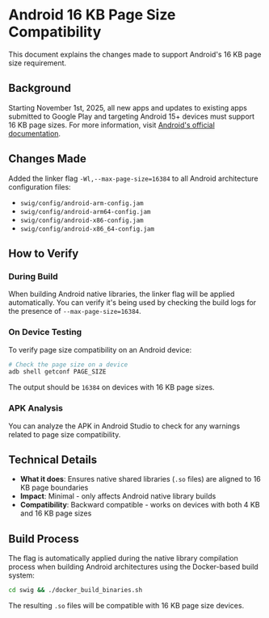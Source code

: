 # Android 16 KB Page Size Compatibility

This document explains the changes made to support Android's 16 KB page size requirement.

## Background

Starting November 1st, 2025, all new apps and updates to existing apps submitted to Google Play and targeting Android 15+ devices must support 16 KB page sizes. For more information, visit [Android's official documentation](https://developer.android.com/guide/practices/page-sizes).

## Changes Made

Added the linker flag `-Wl,--max-page-size=16384` to all Android architecture configuration files:

- `swig/config/android-arm-config.jam`
- `swig/config/android-arm64-config.jam` 
- `swig/config/android-x86-config.jam`
- `swig/config/android-x86_64-config.jam`

## How to Verify

### During Build
When building Android native libraries, the linker flag will be applied automatically. You can verify it's being used by checking the build logs for the presence of `--max-page-size=16384`.

### On Device Testing
To verify page size compatibility on an Android device:

```bash
# Check the page size on a device
adb shell getconf PAGE_SIZE
```

The output should be `16384` on devices with 16 KB page sizes.

### APK Analysis
You can analyze the APK in Android Studio to check for any warnings related to page size compatibility.

## Technical Details

- **What it does**: Ensures native shared libraries (`.so` files) are aligned to 16 KB page boundaries
- **Impact**: Minimal - only affects Android native library builds
- **Compatibility**: Backward compatible - works on devices with both 4 KB and 16 KB page sizes

## Build Process

The flag is automatically applied during the native library compilation process when building Android architectures using the Docker-based build system:

```bash
cd swig && ./docker_build_binaries.sh
```

The resulting `.so` files will be compatible with 16 KB page size devices.